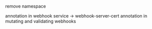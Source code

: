 remove namespace

annotation in webhook service -> webhook-server-cert
annotation in mutating and validating webhooks
